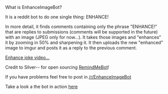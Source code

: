 What is EnhanceImageBot?

It is a reddit bot to do one single thing: ENHANCE!

In more detail, it finds comments containing only the phrase "ENHANCE!" that are replies to submissions (comments will be supported in the future) with an image (JPEG only for now...). It takes those images and "enhances" it by zooming in 50% and sharpening it. It then uploads the new "enhanced" image to imgur and posts it as a reply to the previous comment.

[Enhance joke video...](https://www.youtube.com/watch?v=Vxq9yj2pVWk)

Credit to Silver-- for open sourcing [RemindMeBot](https://github.com/SIlver--/remindmebot-reddit)!

If you have problems feel free to post in [/r/EnhanceImageBot](https://reddit.com/r/EnhanceImageBot)

Take a look a the bot in action [here](https://www.reddit.com/r/test/comments/3gefas/test_image/cty2vcs?context=3)
